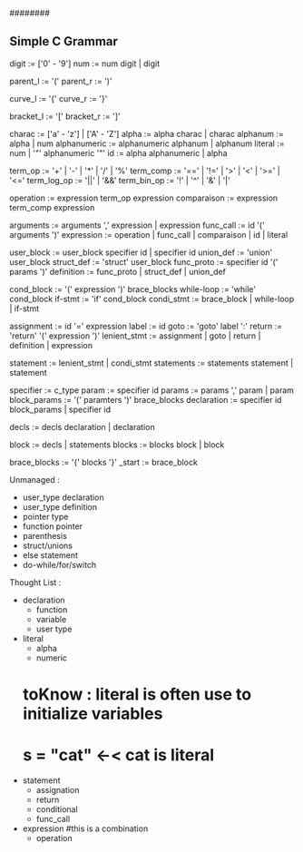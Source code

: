 ########
## Simple C Grammar


digit	     := ['0' - '9']
num          := num digit
	      | digit

parent_l     := '('
parent_r     := ')'

curve_l      := '{'
curve_r      := '}'

bracket_l    := '['
bracket_r    := ']'

charac	     := ['a' - 'z']
	      | ['A' - 'Z']
alpha	     := alpha charac
	      | charac
alphanum     := alpha
	      | num
alphanumeric := alphanumeric alphanum
	      | alphanum
literal	     := num
	      | '"' alphanumeric '"'
id	     := alpha alphanumeric
	      | alpha

term_op	     := '+'
	      | '-'
	      | '*'
	      | '/'
	      | '%'
term_comp    := '=='
	      | '!='
	      | '>'
	      | '<'
	      | '>='
	      | '<='
term_log_op  := '||'
	      | '&&'
term_bin_op  := '!'
	      | '^'
	      | '&'
	      | '|'

operation    := expression term_op expression
comparaison  := expression term_comp expression


arguments    := arguments ',' expression
              | expression
func_call    := id '(' arguments ')'
expression   := operation
	      | func_call
	      | comparaison
	      | id
	      | literal


user_block  := user_block specifier id
	     | specifier id
union_def   := 'union' user_block
struct_def  := 'struct' user_block
func_proto  := specifier id '(' params ')'
definition  := func_proto
	     | struct_def
	     | union_def


cond_block   := '(' expression ')' brace_blocks
while-loop   := 'while' cond_block
if-stmt	     := 'if' cond_block
condi_stmt   := brace_block
	      | while-loop
	      | if-stmt


assignment   := id '=' expression
label        := id
goto         := 'goto' label ':'
return       := 'return' '(' expression ')'
lenient_stmt := assignment
	      | goto
	      | return
	      | definition
              | expression


statement    := lenient_stmt
	      | condi_stmt
statements   := statements statement
	      | statement


specifier    := c_type
param        := specifier id
params       := params ',' param
	      | param
block_params := '(' paramters ')' brace_blocks
declaration  := specifier id block_params
	      | specifier id

decls        := decls declaration
	      | declaration

block        := decls
              | statements
blocks       := blocks block
	      | block

brace_blocks := '{' blocks '}'
_start       := brace_block


Unmanaged :
- user_type declaration
- user_type definition
- pointer type
- function pointer
- parenthesis
- struct/unions
- else statement
- do-while/for/switch


Thought List :
- declaration
  - function
  - variable
  - user type
- literal
  - alpha
  - numeric
  # toKnow : literal is often use to initialize variables
  # s = "cat" <-< cat is literal
- statement
  - assignation
  - return
  - conditional
  - func_call
- expression  #this is a combination
  - operation  



